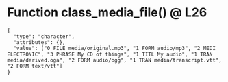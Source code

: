 # Function class_media_file() @ L26

    {
      "type": "character",
      "attributes": {},
      "value": ["0 FILE media/original.mp3", "1 FORM audio/mp3", "2 MEDI ELECTRONIC", "3 PHRASE My CD of things", "1 TITL My audio", "1 TRAN media/derived.oga", "2 FORM audio/ogg", "1 TRAN media/transcript.vtt", "2 FORM text/vtt"]
    }

